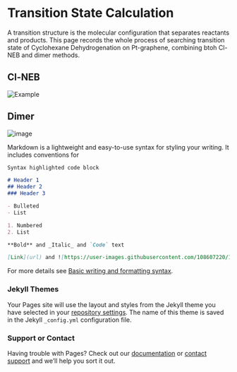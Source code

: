 # Transition State Calculation

A transition structure is the molecular configuration that separates reactants and products. This page records the whole process of searching transition state of Cyclohexane Dehydrogenation on Pt-graphene, combining btoh Cl-NEB and dimer methods.


## Cl-NEB
![Example](https://user-images.githubusercontent.com/108607220/177032214-5ac790ed-91ab-4c26-a589-00fa08188ad9.png)

## Dimer
![image](https://user-images.githubusercontent.com/108607220/177032398-5cf282e6-3dbf-47a5-a106-2fd3ded0cbb1.png)

Markdown is a lightweight and easy-to-use syntax for styling your writing. It includes conventions for

```markdown
Syntax highlighted code block

# Header 1
## Header 2
### Header 3

- Bulleted
- List

1. Numbered
2. List

**Bold** and _Italic_ and `Code` text

[Link](url) and ![https://user-images.githubusercontent.com/108607220/177031871-b05cf872-ffa9-439b-b940-353fa1d48da6.png]
```

For more details see [Basic writing and formatting syntax](https://docs.github.com/en/github/writing-on-github/getting-started-with-writing-and-formatting-on-github/basic-writing-and-formatting-syntax).

### Jekyll Themes

Your Pages site will use the layout and styles from the Jekyll theme you have selected in your [repository settings](https://github.com/ZHOUTAO3030/Transition-State-Calcualtion/settings/pages). The name of this theme is saved in the Jekyll `_config.yml` configuration file.

### Support or Contact

Having trouble with Pages? Check out our [documentation](https://docs.github.com/categories/github-pages-basics/) or [contact support](https://support.github.com/contact) and we’ll help you sort it out.
